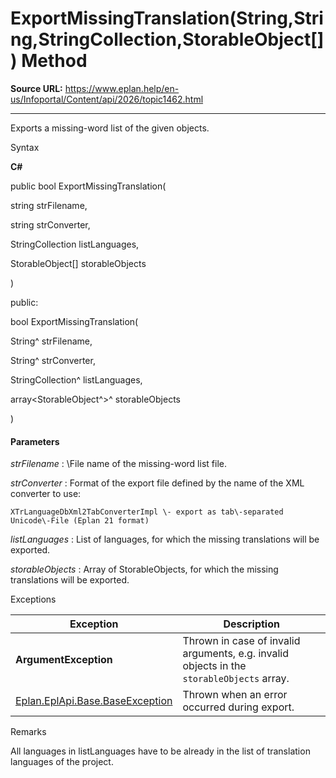 # ExportMissingTranslation(String,String,StringCollection,StorableObject[]) Method

**Source URL:** https://www.eplan.help/en-us/Infoportal/Content/api/2026/topic1462.html

---

Exports a missing-word list of the given objects.

Syntax

**C#**



public bool ExportMissingTranslation( 

   string strFilename,

   string strConverter,

   StringCollection listLanguages,

   StorableObject[] storableObjects

)

public:

bool ExportMissingTranslation( 

   String^ strFilename,

   String^ strConverter,

   StringCollection^ listLanguages,

   array<StorableObject^>^ storableObjects

)


#### Parameters

*strFilename*
:   \File name of the missing\-word list file.

*strConverter*
:   Format of the export file defined by the name of the XML converter to use\:

    XTrLanguageDbXml2TabConverterImpl \- export as tab\-separated Unicode\-File (Eplan 21 format)

*listLanguages*
:   List of languages, for which the missing translations will be exported.

*storableObjects*
:   Array of StorableObjects, for which the missing translations will be exported.

Exceptions

| Exception | Description |
| --- | --- |
| **ArgumentException** | Thrown in case of invalid arguments, e.g. invalid objects in the `storableObjects` array. |
| [Eplan.EplApi.Base.BaseException](Eplan.EplApi.Baseu~Eplan.EplApi.Base.BaseException.html) | Thrown when an error occurred during export. |

Remarks

All languages in listLanguages have to be already in the list of translation languages of the project.
